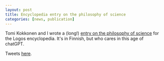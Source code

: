 ```yaml
---
layout: post
title: Encyclopedia entry on the philosophy of science
categories: [news, publication]
---
```

Tomi Kokkonen and I wrote a (long!) [entry on the philosophy of science](https://filosofia.fi/fi/ensyklopedia/tieteenfilosofia) for the Logos encyclopedia. It's in Finnish, but who cares in this age of chatGPT.

Tweets [here](https://twitter.com/LogosEnsy/status/1659156857259282437?s=20).

<!--more-->
